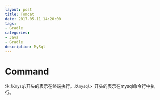 ```yaml
---
layout: post
title: Tomcat
date: 2017-05-11 14:20:00
tags:
- Gradle
categories: 
- Java
- Gradle
description: MySql
---
```


# Command    
注:以`mysql`开头的表示在终端执行。以`mysql> `开头的表示在mysql命令行中执行。    
